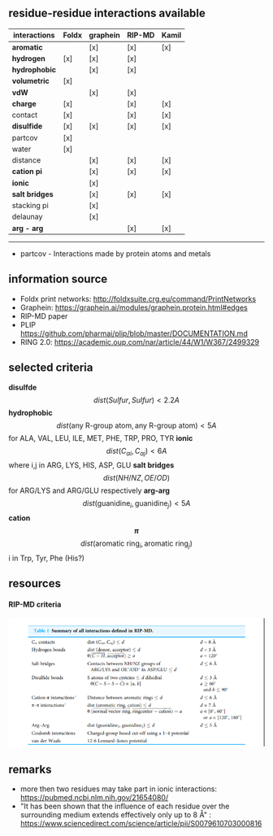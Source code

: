

## residue-residue interactions available
|interactions|     Foldx | graphein | RIP-MD | Kamil |
|-------|-----------|----------|--------|-------|
|**aromatic**|        | [x]        | [x] | [x]   |
|**hydrogen**| [x]     |     [x]    | [x] | |
|**hydrophobic**|      |   [x]     | [x]   |  |
|**volumetric**|  [x]  |          | | | 
|**vdW**|              | [x]      | [x] | | 
|**charge**| [x]       |           | [x] | [x] |
|contact| [x]      |           | [x] | [x] |
|**disulfide**| [x]    |  [x]       |  [x] | [x] |
|partcov| [x]      |          | |
|water| [x]        |           | |
|distance|      |   [x]         |  [x] | [x] | 
|**cation pi**|      |    [x]        | [x] | [x] |
|**ionic**|      |        [x]    | |
|**salt bridges**|   |    [x]         | [x] | [x] |
|stacking pi |    |     [x]         | | 
|delaunay     |    |        [x]     | |
|**arg - arg**|       |            |  [x] | [x] 
--------------------------------------


* partcov -  Interactions made by protein atoms and metals


## information source
* Foldx print networks:  http://foldxsuite.crg.eu/command/PrintNetworks
* Graphein: https://graphein.ai/modules/graphein.protein.html#edges
* RIP-MD paper
* PLIP https://github.com/pharmai/plip/blob/master/DOCUMENTATION.md
* RING 2.0: https://academic.oup.com/nar/article/44/W1/W367/2499329

## selected criteria
**disulfde**   $$dist(Sulfur, Sulfur) < 2.2 A$$
**hydrophobic** $$dist(\text{any R-group atom}, \text{any R-group atom} ) < 5 A$$ for ALA, VAL, LEU, ILE, MET, PHE, TRP, PRO, TYR
**ionic** $$dist(C_{\alpha i}, C_{\alpha j} ) < 6 A$$  where i,j in  ARG, LYS, HIS, ASP, GLU
**salt bridges** $$dist(NH/NZ, OE/OD)$$ for ARG/LYS and ARG/GLU respectively
**arg-arg** $$dist(\text{guanidine}_i, \text{guanidine}_j) < 5 A$$
**cation $$\pi$$** $$dist(\text{aromatic ring}_i, \text{aromatic ring}_j)$$ i in Trp, Tyr, Phe (His?)


## resources
#### RIP-MD criteria
![RIP-MD](img/RIP_MD_eq_table.png)


## remarks
- more then two residues may take part in ionic interactions: https://pubmed.ncbi.nlm.nih.gov/21654080/
- "It has been shown that the influence of each residue over the surrounding medium extends effectively only up to 8 Å" : https://www.sciencedirect.com/science/article/pii/S0079610703000816